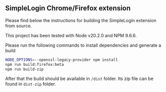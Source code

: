 SimpleLogin Chrome/Firefox extension
---

Please find below the instructions for building the SimpleLogin extension from source.

This project has been tested with Node v20.2.0 and NPM 9.6.6.

Please run the following commands to install dependencies and generate a build

```bash
NODE_OPTIONS=--openssl-legacy-provider npm install
npm run build:firefox:beta
npm run build-zip
```

After that the build should be available in `/dist` folder. Its zip file can be found in `dist-zip` folder.